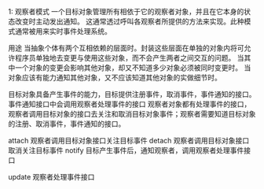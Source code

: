 1: 观察者模式
一个目标对象管理所有相依于它的观察者对象，并且在它本身的状态改变时主动发出通知。
这通常透过呼叫各观察者所提供的方法来实现。此种模式通常被用来实时事件处理系统。

用途
当抽象个体有两个互相依赖的层面时。封装这些层面在单独的对象内将可允许程序员单独地去变更与使用这些对象，而不会产生两者之间交互的问题。
当其中一个对象的变更会影响其他对象，却又不知道多少对象必须被同时变更时。
当对象应该有能力通知其他对象，又不应该知道其他对象的实做细节时。

目标对象具备产生事件的能力，目标提供注册事件，取消事件，事件通知的接口。事件通知接口中会调用观察者处理事件的接口
观察者对象都有处理事件的接口，观察者调用目标对象的接口去关注和取消目标对象事件；观察者需要知道目标对象的注册、取消事件，事件通知的接口。

attach 观察者调用目标对象接口关注目标事件
detach 观察者调用目标对象接口取消关注目标事件
notify 目标产生事件后，通知观察者，调用观察者处理事件接口

update 观察者处理事件接口